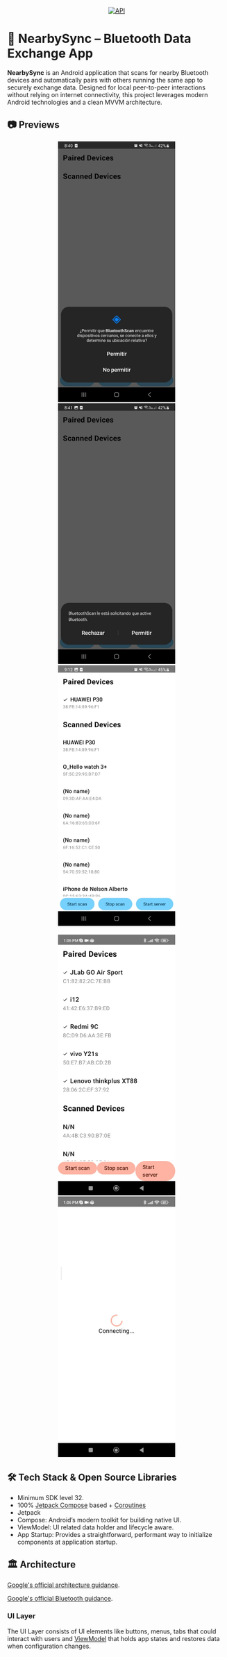 
<p align="center">
  <a href="https://android-arsenal.com/api?level=32"><img alt="API" src="https://img.shields.io/badge/API-32%2B-brightgreen.svg?style=flat"/></a>
</p>

# 📡 NearbySync – Bluetooth Data Exchange App

**NearbySync** is an Android application that scans for nearby Bluetooth devices and automatically pairs with others running the same app to securely exchange data. Designed for local peer-to-peer interactions without relying on internet connectivity, this project leverages modern Android technologies and a clean MVVM architecture.

## 📷 Previews

<p align="center">
<img src="previews/preview1.jpeg" alt="drawing" width="270px" />
<img src="previews/preview2.jpeg" alt="drawing" width="270px" />
<img src="previews/preview3.jpeg" alt="drawing" width="270px" /></br> </br>
<img src="previews/preview4.jpeg" alt="drawing" width="270px" />
<img src="previews/preview5.jpeg" alt="drawing" width="270px" />
</p>

## 🛠 Tech Stack & Open Source Libraries
- Minimum SDK level 32.
- 100% [Jetpack Compose](https://developer.android.com/jetpack/compose) based + [Coroutines](https://github.com/Kotlin/kotlinx.coroutines)
- Jetpack
 - Compose: Android’s modern toolkit for building native UI.
 - ViewModel: UI related data holder and lifecycle aware.
 - App Startup: Provides a straightforward, performant way to initialize components at application startup.
 
## 🏛️ Architecture

[Google's official architecture guidance](https://developer.android.com/topic/architecture).

[Google's official Bluetooth guidance](https://developer.android.com/reference/android/bluetooth/package-summary).


### UI Layer

The UI Layer consists of UI elements like buttons, menus, tabs that could interact with users and [ViewModel](https://www.jetbrains.com/help/kotlin-multiplatform-dev/compose-viewmodel.html) that holds app states and restores data when configuration changes.




